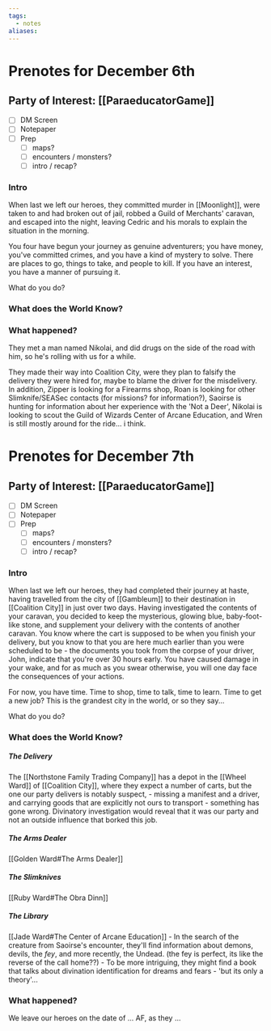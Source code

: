 ```yaml
---
tags:
  - notes
aliases:
---
```


# Prenotes for December 6th
## Party of Interest: [[ParaeducatorGame]]
- [ ] DM Screen
- [ ] Notepaper
- [ ] Prep
	- [ ] maps?
	- [ ] encounters / monsters?
	- [ ] intro / recap?

### Intro

When last we left our heroes, they committed murder in [[Moonlight]], were taken to and had broken out of jail, robbed a Guild of Merchants' caravan, and escaped into the night, leaving Cedric and his morals to explain the situation in the morning. 

You four have begun your journey as genuine adventurers; you have money, you've committed crimes, and you have a kind of mystery to solve. There are places to go, things to take, and people to kill. If you have an interest, you have a manner of pursuing it.

What do you do?

### What does the World Know?


### What happened?


They met a man named Nikolai, and did drugs on the side of the road with him, so he's rolling with us for a while.

They made their way into Coalition City, were they plan to falsify the delivery they were hired for, maybe to blame the driver for the misdelivery. In addition, Zipper is looking for a Firearms shop, Roan is looking for other Slimknife/SEASec contacts (for missions? for information?), Saoirse is hunting for information about her experience with the 'Not a Deer', Nikolai is looking to scout the Guild of Wizards Center of Arcane Education, and Wren is still mostly around for the ride... i think.

# Prenotes for December 7th
## Party of Interest: [[ParaeducatorGame]]
- [ ] DM Screen
- [ ] Notepaper
- [ ] Prep
	- [ ] maps?
	- [ ] encounters / monsters?
	- [ ] intro / recap?

### Intro

When last we left our heroes, they had completed their journey at haste, having travelled from the city of [[Gambleum]] to their destination in [[Coalition City]] in just over two days. Having investigated the contents of your caravan, you decided to keep the mysterious, glowing blue, baby-foot-like stone, and supplement your delivery with the contents of another caravan. You know where the cart is supposed to be when you finish your delivery, but you know to that you are here much earlier than you were scheduled to be - the documents you took from the corpse of your driver, John, indicate that you're over 30 hours early. You have caused damage in your wake, and for as much as you swear otherwise, you will one day face the consequences of your actions.

For now, you have time. Time to shop, time to talk, time to learn. Time to get a new job? This is the grandest city in the world, or so they say...

What do you do?

### What does the World Know?

##### The Delivery
The [[Northstone Family Trading Company]] has a depot in the [[Wheel Ward]] of [[Coalition City]], where they expect a number of carts, but the one our party delivers is notably suspect, - missing a manifest and a driver, and carrying goods that are explicitly not ours to transport - something has gone wrong. Divinatory investigation would reveal that it was our party and not an outside influence that borked this job.

##### The Arms Dealer
[[Golden Ward#The Arms Dealer]]

##### The Slimknives
[[Ruby Ward#The Obra Dinn]]

##### The Library
[[Jade Ward#The Center of Arcane Education]]
	- In the search of the creature from Saoirse's encounter, they'll find information about demons, devils, the *fey*, and more recently, the Undead. (the fey is perfect, its like the reverse of the call home??)
	- To be more intriguing, they might find a book that talks about divination identification for dreams and fears - 'but its only a theory'...

### What happened?


We leave our heroes on the date of ... AF, as they ...